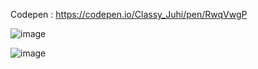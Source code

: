 Codepen : https://codepen.io/Classy_Juhi/pen/RwqVwgP

![image](https://github.com/ClassyJuhi/CSS-Design-Lab/assets/103419567/24d7cd46-b3cc-4c15-a995-85dc0cb08ec8)

![image](https://github.com/ClassyJuhi/CSS-Design-Lab/assets/103419567/46cf6fc0-37d6-41c5-bfa5-545c46ee1101)

